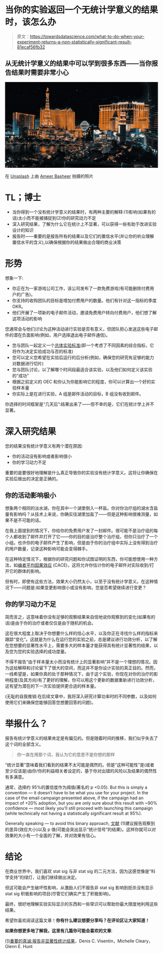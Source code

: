 # 当你的实验返回一个无统计学意义的结果时，该怎么办

> 原文：<https://towardsdatascience.com/what-to-do-when-your-experiment-returns-a-non-statistically-significant-result-81ecaf56fb32>

## 从无统计学意义的结果中可以学到很多东西——当你报告结果时需要非常小心

![](img/274078af3b8850ed145a4e2352a186b0.png)

在 [Unsplash](https://unsplash.com?utm_source=medium&utm_medium=referral) 上由 [Ameer Basheer](https://unsplash.com/@24ameer?utm_source=medium&utm_medium=referral) 拍摄的照片

# **TL；博士**

*   当你得到一个没有统计学意义的结果时，有两种主要的解释:(1)影响(如果有的话)太小而不能被捕捉到(2)你的研究动力不足
*   深入研究结果，了解为什么它在统计上不显著，可以获得一些有助于改进实验设计的知识
*   报告时——重要的是报告所有的结果以及它们的置信水平(并让你的听众理解置信水平的含义),以确保根据你的结果做出合理的商业决策

# 形势

想象一下:

*   你正在为一家游戏公司工作，该公司发布了一款免费游戏(有可能删除付费用户的广告)。
*   你支持的收购团队的目标是增加付费用户的数量。他们有针对这一指标的季度 OKR。
*   他们开展了一项新的电子邮件活动，邀请免费用户转向付费用户，他们想了解这项活动的影响

您通常会与他们讨论为这种活动进行实验是否有意义，但团队担心发送这些电子邮件的潜在负面影响(例如，用户选择退出电子邮件通信)。

*   您与团队一起定义一个[总体实验标准](https://www.analytics-toolkit.com/glossary/overall-evaluation-criterion/)(即一个考虑了不同因素的综合指标，它将作为决定实验成功与否的标准)
*   您可以定义您希望在实验后运行的后分析(例如，确保您的研究有足够的能力对数据进行切片)
*   您与团队讨论，以了解哪个时间段最适合该实验，以及他们如何定义该实验的“成功”
*   根据之前定义的 OEC 和你认为你能影响它的程度，你可以计算出一个好的实验样本量
*   你实际上是在进行实验，A 组是邮件活动的目标，B 组没有收到邮件。

你选择的时间框架是“几天后”:结果出来了——但不幸的是，它们在统计学上并不显著。

# 深入研究结果

您的结果没有统计学意义有两个潜在原因:

*   你的活动没有影响或者影响很小
*   你的学习动力不足

重要的是要很好地理解是什么真正导致你的实验没有统计学意义。这将让你确保在实验后做出的决定是正确的。

## **你的活动影响极小**

想象两个相同的淡水湖，你在其中一个湖里倒入一杯盐。你对你治疗组的湖水含盐量有影响吗？从技术上来说，你确实往湖里加盐了——但是这种影响很难测量，如果不是不可能的话。

在我上面提到的情况下，你给你的免费用户发了一封邮件。很可能不是治疗组的每个人都收到了邮件并打开了它——你的目的是治疗整个治疗组，但你只治疗了一个小组。也许你的电子邮件产生了影响，但是由于你的治疗组中实际上没有得到治疗的用户数量，记录这种影响可能会变得棘手。

在这种特定情况下，根据你的研究问题和你试图证明的东西，你可能想使用一种方法，如[编者平均因果效应](https://en.wikipedia.org/wiki/Local_average_treatment_effect) (CACE)，这将允许你估计你的电子邮件对实际收到/打开它的群体的影响。

但有时，即使有这些方法，效果大小仍然太小，以至于没有统计学意义。在这种情况下——问题是:如果变更影响很小或没有影响，您是否希望继续进行变更？

## **你的学习动力不足**

简而言之，这意味着你没有足够的观察结果来自信地说你观察到的变化(如果有的话)是由于你的治疗或者仅仅是由于随机的机会。

这在很大程度上取决于你想要什么样的信心水平，以及你正在寻找什么样的指标来跟踪“变化”。这就是为什么在运行您的实验之前，总是建议进行功效分析，以了解在您想要的显著性水平上，需要多大的样本量才能获得具有统计显著性的结果，以及您为您的实验选择的成功度量。

不得不报告“由于样本量太小而没有统计上的显著影响”并不是一个理想的情况。因为这给解释和讨论留下了很大的空间，而这并不是你设计实验的真正目的。然而，一线希望是，如果你真的处于那种情况下，由于这个实验，你现在对你的治疗的影响程度(及其方向)有了更好的理解，你可以用这个更新的数据重新进行功效分析，这有望为潜在的下一次实验提供更合适的样本量。

(无耻的自我推销:在后续文章中，我将深入研究计算功率时的不同参数，以及如何使用它们来确保您能够回答您想要回答的问题)。

# 举报什么？

报告有统计学意义的结果肯定是有偏见的。但是随着时间的推移，我们似乎失去了这个词的全部含义。

> 你一直在用那个词，我认为它的意思不是你想的那样

“统计显著”意味着我们看到的结果不太可能是偶然的。但是“这种可能性”是(或者至少应该是)由你/你的利益相关者设定的，基于你对出错的风险以及结果的偶然性有多满意。

通常，选择约 95%的置信度作为阈值(著名的 p <0.05). But this is simply a convention — it doesn’t have to be what you use for your project. In the case of the email campaign presented above, if the campaign had an impact of +20% adoption, but you are only sure about this result with ~90% confidence — most likely you’ll still proceed with launching this campaign (while technically not having a statistically significant result at 95%).

Generally speaking — to avoid this binary approach, [文献](https://onlinelibrary.wiley.com/doi/pdf/10.1111/jan.14283) (1)建议报告观察到的差异(效应大小)以及 p 值(可能会突出显示“统计信号”的结果)。这样你就可以对效果的大小有一个全面的了解，并对效果有信心。

# 结论

在商业世界中，我们喜欢 stat sig 与非 stat sig 的二元方法，因为这感觉像是“科学支持”的绿灯，让我们继续做出决定。

但这可能会产生破坏性影响，从激励人们不报告非 stat sig 影响到扼杀没有显示 stat sig 积极影响的项目(尽管它们确实产生了积极影响)。

最终，很好地理解实验实际显示的东西和一些常识可以帮助你最大限度地利用这些结果。

希望你喜欢阅读这篇文章！**你有什么建议想要分享吗？在评论区让大家知道！**

**如果你想更多地了解我，这里有几篇你可能会喜欢的文章**:

[](/7-tips-to-avoid-public-embarrassment-as-a-data-analyst-caec8f701e42)  [](/how-to-build-a-successful-dashboard-359c8cb0f610)  [](https://medium.com/@jolecoco/how-to-choose-which-data-projects-to-work-on-c6b8310ac04e)  

[(1)重要的真诚:报告非显著性统计结果](https://onlinelibrary.wiley.com/doi/pdf/10.1111/jan.14283)，Denis C. Visentin，Michelle Cleary，Glenn E. Hunt